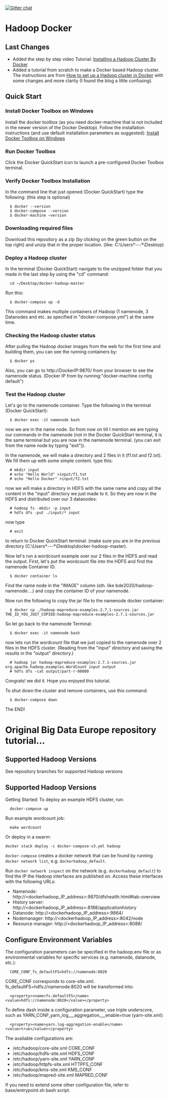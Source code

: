 [![Gitter chat](https://badges.gitter.im/gitterHQ/gitter.png)](https://gitter.im/big-data-europe/Lobby)

# Hadoop Docker

## Last Changes

- Added the step by step video Tutorial: [Installing a Hadoop Cluster By Docker](https://youtu.be/FvVaQrQC6_w)
- Added a tutorial from scratch to make a Docker based Hadoop cluster. The instructions are from [How to set up a Hadoop cluster in Docker](https://clubhouse.io/developer-how-to/how-to-set-up-a-hadoop-cluster-in-docker/) with some changes and more clarity (I found the blog a little confusing).

## Quick Start

### Install Docker Toolbox on Windows

Install the docker toolbox (as you need docker-machine that is not included in the newer version of the Docker Desktop).
Follow the installation instructions (and use default installation parameters as suggested): [Install Docker Toolbox on Windows](https://docs.docker.com/toolbox/toolbox_install_windows/)

### Run Docker Toolbox

Click the Docker QuickStart icon to launch a pre-configured Docker Toolbox terminal.

### Verify Docker Toolbox Installation
In the command line that just opened (Docker QuickStart) type the following: (this step is optional)

```
  $ docker --version
  $ docker-compose --version
  $ docker-machine –version
```

### Downloading required files

Download this repository as a zip (by clicking on the green button on the top right) and unzip that in the proper location. (like: C:\Users\*---*\Desktop)

### Deploy a Hadoop cluster

In the terminal (Docker QuickStart) navigate to the unzipped folder that you made in the last step by using the "cd" command:
```
  cd ~/Desktop/docker-hadoop-master
```

Run this:
```
  $ docker-compose up -d
```
This command makes multiple containers of Hadoop (1 namenode, 3 Datanodes and etc. as specified in "docker-compose.yml") at the same time.

### Checking the Hadoop cluster status

After pulling the Hadoop docker images from the web for the first time and building them, you can see the running containers by:
```
  $ docker ps
```

Also, you can go to http://DockerIP:9870/ from your browser to see the namenode status. (Docker IP from by running:"docker-machine config default")

### Test the Hadoop cluster

Let's go to the namenode container. Type the following in the terminal (Docker QuickStart):
```
  $ docker exec -it namenode bash
```
now we are in the name node. So from now on till I mention we are typing our commands in the namenode (not in the Docker QuickStart terminal, it is the same terminal but you are now in the namenode terminal. (you can exit from the name node by typing "exit")).

In the namenode, we will make a directory and 2 files in it (f1.txt and f2.txt). We fill them up with some simple content. type this:

```
  # mkdir input
  # echo "Hello World" >input/f1.txt
  # echo "Hello Docker" >input/f2.txt
```

now we will make a directory in HDFS with the same name and copy all the content in the "input" directory we just made to it. So they are now in the HDFS and distributed over our 3 datanodes:
```
  # hadoop fs -mkdir -p input
  # hdfs dfs -put ./input/* input
```

now type
```
  # exit
```
to return to Docker QuickStart terminal. (make sure you are in the previous directory (C:\Users\*---*\Desktop\docker-hadoop-master).

Now let's run a wordcount example over our 2 files in the HDFS and read the output. First, let's put the wordcount file into the HDFS and find the namenode Container ID.
```
  $ docker container ls
```
Find the name node in the "IMAGE" column (sth. like bde2020/hadoop-namenode:...) and copy the container ID of your namenode.

Now run the following to copy the jar file to the namenode docker container:
```
  $ docker cp ./hadoop-mapreduce-examples-2.7.1-sources.jar THE_ID_YOU_JUST_COPIED:hadoop-mapreduce-examples-2.7.1-sources.jar
```

So let go back to the namenode Terminal:
```
  $ docker exec -it namenode bash
```

now lets run the wordcount file that we just copied to the namenode over 2 files in the HDFS cluster. (Reading from the "input" directory and saving the results in the "output" directory.)
```
  # hadoop jar hadoop-mapreduce-examples-2.7.1-sources.jar org.apache.hadoop.examples.WordCount input output
  # hdfs dfs -cat output/part-r-00000
```
Congrats! we did it. Hope you enjoyed this tutorial.

To shut down the cluster and remove containers, use this command:
```
  $ docker-compose down
```

The END!

# Original Big Data Europe repository tutorial...

## Supported Hadoop Versions
See repository branches for supported Hadoop versions

## Supported Hadoop Versions
Getting Started:
To deploy an example HDFS cluster, run:
```
  docker-compose up
```

Run example wordcount job:
```
  make wordcount
```

Or deploy in a swarm:
```
docker stack deploy -c docker-compose-v3.yml hadoop
```

`docker-compose` creates a docker network that can be found by running `docker network list`, e.g. `dockerhadoop_default`.

Run `docker network inspect` on the network (e.g. `dockerhadoop_default`) to find the IP the Hadoop interfaces are published on. Access these interfaces with the following URLs:

* Namenode: http://<dockerhadoop_IP_address>:9870/dfshealth.html#tab-overview
* History server: http://<dockerhadoop_IP_address>:8188/applicationhistory
* Datanode: http://<dockerhadoop_IP_address>:9864/
* Nodemanager: http://<dockerhadoop_IP_address>:8042/node
* Resource manager: http://<dockerhadoop_IP_address>:8088/

## Configure Environment Variables

The configuration parameters can be specified in the hadoop.env file or as environmental variables for specific services (e.g. namenode, datanode, etc.):
```
  CORE_CONF_fs_defaultFS=hdfs://namenode:8020
```

CORE_CONF corresponds to core-site.xml. fs_defaultFS=hdfs://namenode:8020 will be transformed into:
```
  <property><name>fs.defaultFS</name><value>hdfs://namenode:8020</value></property>
```
To define dash inside a configuration parameter, use triple underscore, such as YARN_CONF_yarn_log___aggregation___enable=true (yarn-site.xml):
```
  <property><name>yarn.log-aggregation-enable</name><value>true</value></property>
```

The available configurations are:
* /etc/hadoop/core-site.xml CORE_CONF
* /etc/hadoop/hdfs-site.xml HDFS_CONF
* /etc/hadoop/yarn-site.xml YARN_CONF
* /etc/hadoop/httpfs-site.xml HTTPFS_CONF
* /etc/hadoop/kms-site.xml KMS_CONF
* /etc/hadoop/mapred-site.xml  MAPRED_CONF

If you need to extend some other configuration file, refer to base/entrypoint.sh bash script.
